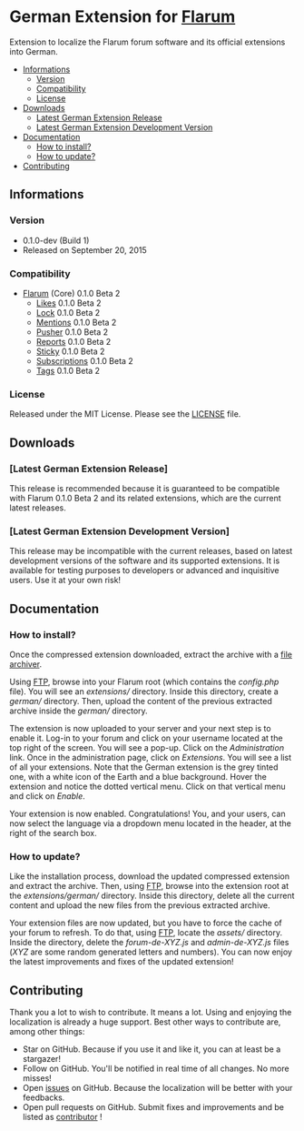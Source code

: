 # German Extension for [Flarum](http://flarum.org/)

Extension to localize the Flarum forum software and its official extensions into German.

- [Informations](https://github.com/Yggdrasil-Dono/Flarum-de#informations)
	- [Version](https://github.com/Yggdrasil-Dono/Flarum-de#version)
	- [Compatibility](https://github.com/Yggdrasil-Dono/Flarum-de#compatibility)
	- [License](https://github.com/Yggdrasil-Dono/Flarum-de#license)
- [Downloads](https://github.com/Yggdrasil-Dono/Flarum-de#downloads)
	- [Latest German Extension Release](https://github.com/Yggdrasil-Dono/Flarum-de#latest-german-extension-release)
	- [Latest German Extension Development Version](https://github.com/Yggdrasil-Dono/Flarum-de#latest-german-development-version)
- [Documentation](https://github.com/Yggdrasil-Dono/Flarum-de#documentation)
	- [How to install?](https://github.com/Yggdrasil-Dono/Flarum-de#how-to-install)
	- [How to update?](https://github.com/Yggdrasil-Dono/Flarum-de#how-to-update)
- [Contributing](https://github.com/Yggdrasil-Dono/Flarum-de#contributing)

## Informations

### Version

- 0.1.0-dev (Build 1)
- Released on September 20, 2015

### Compatibility

- [Flarum](https://github.com/flarum/core) (Core) 0.1.0 Beta 2
	- [Likes](https://github.com/flarum/likes) 0.1.0 Beta 2
	- [Lock](https://github.com/flarum/lock) 0.1.0 Beta 2
	- [Mentions](https://github.com/flarum/mentions) 0.1.0 Beta 2
	- [Pusher](https://github.com/flarum/pusher) 0.1.0 Beta 2
	- [Reports](https://github.com/flarum/reports) 0.1.0 Beta 2
	- [Sticky](https://github.com/flarum/sticky) 0.1.0 Beta 2
	- [Subscriptions](https://github.com/flarum/subscriptions) 0.1.0 Beta 2
	- [Tags](https://github.com/flarum/tags) 0.1.0 Beta 2

### License

Released under the MIT License. Please see the [LICENSE](https://github.com/Yggdrasil-dono/flarum/blob/master/LICENSE) file.

## Downloads

### [Latest German Extension Release]

This release is recommended because it is guaranteed to be compatible with Flarum 0.1.0 Beta 2 and its related extensions, which are the current latest releases.

### [Latest German Extension Development Version]

This release may be incompatible with the current releases, based on latest development versions of the software and its supported extensions. It is available for testing purposes to developers or advanced and inquisitive users. Use it at your own risk!

## Documentation

### How to install?

Once the compressed extension downloaded, extract the archive with a [file archiver](https://en.wikipedia.org/wiki/Comparison_of_file_archivers).

Using [FTP](http://en.wikipedia.org/wiki/File_Transfer_Protocol), browse into your Flarum root (which contains the *config.php* file). You will see an *extensions/* directory. Inside this directory, create a *german/* directory. Then, upload the content of the previous extracted archive inside the *german/* directory.

The extension is now uploaded to your server and your next step is to enable it. Log-in to your forum and click on your username located at the top right of the screen. You will see a pop-up. Click on the *Administration* link. Once in the administration page, click on *Extensions*. You will see a list of all your extensions. Note that the German extension is the grey tinted one, with a white icon of the Earth and a blue background. Hover the extension and notice the dotted vertical menu. Click on that vertical menu and click on *Enable*.

Your extension is now enabled. Congratulations! You, and your users, can now select the language via a dropdown menu located in the header, at the right of the search box.

### How to update?

Like the installation process, download the updated compressed extension and extract the archive. Then, using [FTP](http://en.wikipedia.org/wiki/File_Transfer_Protocol), browse into the extension root at the *extensions/german/* directory. Inside this directory, delete all the current content and upload the new files from the previous extracted archive.

Your extension files are now updated, but you have to force the cache of your forum to refresh. To do that, using [FTP](http://en.wikipedia.org/wiki/File_Transfer_Protocol), locate the *assets/* directory. Inside the directory, delete the *forum-de-XYZ.js* and *admin-de-XYZ.js* files (*XYZ* are some random generated letters and numbers). You can now enjoy the latest improvements and fixes of the updated extension!

## Contributing

Thank you a lot to wish to contribute. It means a lot. Using and enjoying the localization is already a huge support. Best other ways to contribute are, among other things:

- Star on GitHub. Because if you use it and like it, you can at least be a stargazer!
- Follow on GitHub. You'll be notified in real time of all changes. No more misses!
- Open [issues](https://github.com/Yggdrasil-dono/Flarum-de/issues) on GitHub. Because the localization will be better with your feedbacks.
- Open pull requests on GitHub. Submit fixes and improvements and be listed as [contributor](https://github.com/Yggdrasil-dono/Flarum-de/graphs/contributors) !
